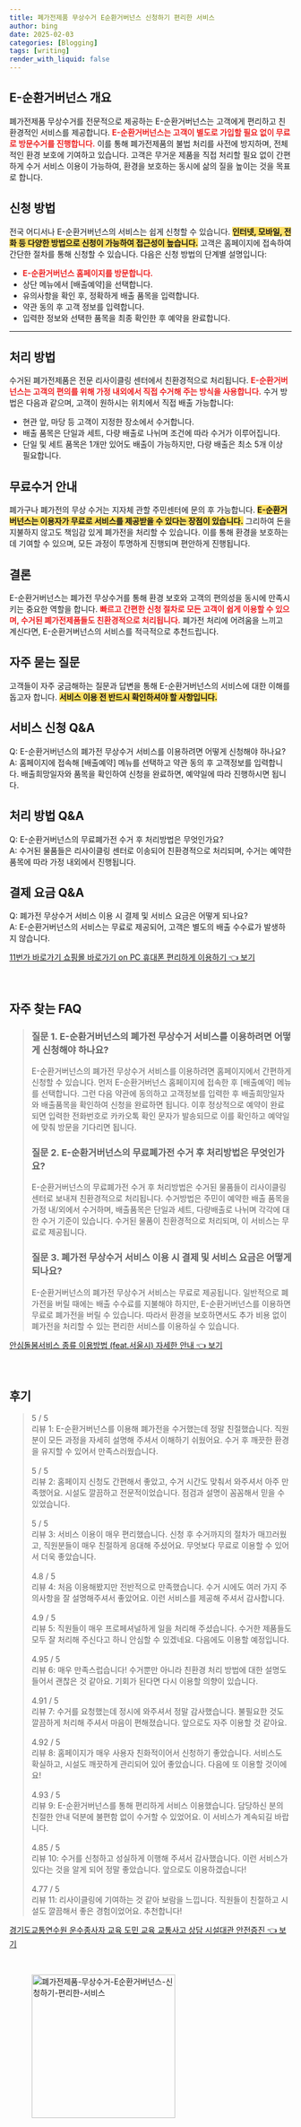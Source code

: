 ```yaml
---
title: 폐가전제품 무상수거 E순환거버넌스 신청하기 편리한 서비스
author: bing
date: 2025-02-03
categories: [Blogging]
tags: [writing]
render_with_liquid: false
---
```



<h2 id='E-순환거버넌스 개요'>E-순환거버넌스 개요</h2>

<p>폐가전제품 무상수거를 전문적으로 제공하는 E-순환거버넌스는 고객에게 편리하고 친환경적인 서비스를 제공합니다. <b><span style="color: #ee2323;">E-순환거버넌스는 고객이 별도로 가입할 필요 없이 무료로 방문수거를 진행합니다.</span></b> 이를 통해 폐가전제품의 불법 처리를 사전에 방지하며, 전체적인 환경 보호에 기여하고 있습니다. 고객은 무거운 제품을 직접 처리할 필요 없이 간편하게 수거 서비스 이용이 가능하여, 환경을 보호하는 동시에 삶의 질을 높이는 것을 목표로 합니다.</p>

<h2 id='신청 방법'>신청 방법</h2>

<p>전국 어디서나 E-순환거버넌스의 서비스는 쉽게 신청할 수 있습니다. <b><span style="background-color: #ffe066;">인터넷, 모바일, 전화 등 다양한 방법으로 신청이 가능하여 접근성이 높습니다.</span></b> 고객은 홈페이지에 접속하여 간단한 절차를 통해 신청할 수 있습니다. 다음은 신청 방법의 단계별 설명입니다:</p>

<ul>
    <li><b><span style="color: #ee2323;">E-순환거버넌스 홈페이지를 방문합니다.</span></b></li>
    <li>상단 메뉴에서 [배출예약]을 선택합니다.</li>
    <li>유의사항을 확인 후, 정확하게 배출 품목을 입력합니다.</li>
    <li>약관 동의 후 고객 정보를 입력합니다.</li>
    <li>입력한 정보와 선택한 품목을 최종 확인한 후 예약을 완료합니다.</li>
</ul>

<hr />

<h2 id='처리 방법'>처리 방법</h2>

<p>수거된 폐가전제품은 전문 리사이클링 센터에서 친환경적으로 처리됩니다. <b><span style="color: #ee2323;">E-순환거버넌스는 고객의 편의를 위해 가정 내외에서 직접 수거해 주는 방식을 사용합니다.</span></b> 수거 방법은 다음과 같으며, 고객이 원하시는 위치에서 직접 배출 가능합니다:</p>

<ul>
    <li>현관 앞, 마당 등 고객이 지정한 장소에서 수거합니다.</li>
    <li>배출 품목은 단일과 세트, 다량 배출로 나뉘며 조건에 따라 수거가 이루어집니다.</li>
    <li>단일 및 세트 품목은 1개만 있어도 배출이 가능하지만, 다량 배출은 최소 5개 이상 필요합니다.</li>
</ul>

<h2 id='무료수거 안내'>무료수거 안내</h2>

<p>폐가구나 폐가전의 무상 수거는 지자체 관할 주민센터에 문의 후 가능합니다. <b><span style="background-color: #ffe066;">E-순환거버넌스는 이용자가 무료로 서비스를 제공받을 수 있다는 장점이 있습니다.</span></b> 그리하여 돈을 지불하지 않고도 책임감 있게 폐가전을 처리할 수 있습니다. 이를 통해 환경을 보호하는 데 기여할 수 있으며, 모든 과정이 투명하게 진행되며 편안하게 진행됩니다.</p>

<h2 id='결론'>결론</h2>

<p>E-순환거버넌스는 폐가전 무상수거를 통해 환경 보호와 고객의 편의성을 동시에 만족시키는 중요한 역할을 합니다. <b><span style="color: #ee2323;">빠르고 간편한 신청 절차로 모든 고객이 쉽게 이용할 수 있으며, 수거된 폐가전제품들도 친환경적으로 처리됩니다.</span></b> 폐가전 처리에 어려움을 느끼고 계신다면, E-순환거버넌스의 서비스를 적극적으로 추천드립니다.</p>

<h2 id='자주 묻는 질문'>자주 묻는 질문</h2>

<p>고객들이 자주 궁금해하는 질문과 답변을 통해 E-순환거버넌스의 서비스에 대한 이해를 돕고자 합니다. <b><span style="background-color: #ffe066;">서비스 이용 전 반드시 확인하셔야 할 사항입니다.</span></b></p>

<h2 id='서비스 신청 Q&A'>서비스 신청 Q&A</h2>

<p>Q: E-순환거버넌스의 폐가전 무상수거 서비스를 이용하려면 어떻게 신청해야 하나요?<br/>
A: 홈페이지에 접속해 [배출예약] 메뉴를 선택하고 약관 동의 후 고객정보를 입력합니다. 배출희망일자와 품목을 확인하여 신청을 완료하면, 예약일에 따라 진행하시면 됩니다.</p>

<h2 id='처리 방법 Q&A'>처리 방법 Q&A</h2>

<p>Q: E-순환거버넌스의 무료폐가전 수거 후 처리방법은 무엇인가요?<br/>
A: 수거된 물품들은 리사이클링 센터로 이송되어 친환경적으로 처리되며, 수거는 예약한 품목에 따라 가정 내외에서 진행됩니다.</p>

<h2 id='결제 요금 Q&A'>결제 요금 Q&A</h2>

<p>Q: 폐가전 무상수거 서비스 이용 시 결제 및 서비스 요금은 어떻게 되나요?<br/>
A: E-순환거버넌스의 서비스는 무료로 제공되어, 고객은 별도의 배출 수수료가 발생하지 않습니다.</p>


<p><a class="click-button" title="11번가 바로가기 쇼핑몰 바로가기 on PC 휴대폰 편리하게 이용하기" href="https://yellowplanner.github.io/posts/11%EB%B2%88%EA%B0%80-%EB%B0%94%EB%A1%9C%EA%B0%80%EA%B8%B0-%EC%87%BC%ED%95%91%EB%AA%B0-%EB%B0%94%EB%A1%9C%EA%B0%80%EA%B8%B0-on-PC-%ED%9C%B4%EB%8C%80%ED%8F%B0-%ED%8E%B8%EB%A6%AC%ED%95%98%EA%B2%8C-%EC%9D%B4%EC%9A%A9%ED%95%98%EA%B8%B0/" rel="dofollow">11번가 바로가기 쇼핑몰 바로가기 on PC 휴대폰 편리하게 이용하기 👈 보기</a></p><br>
<h2 id='자주_찾는_FAQ'>자주 찾는 FAQ</h2>
<div itemscope="" itemtype="https://schema.org/FAQPage"> 
<blockquote> 
<div itemscope="" itemprop="mainEntity" itemtype="https://schema.org/Question"> 
<h3 itemprop="name">질문 1. E-순환거버넌스의 폐가전 무상수거 서비스를 이용하려면 어떻게 신청해야 하나요?</h3> 
<div itemscope="" itemprop="acceptedAnswer" itemtype="https://schema.org/Answer"> 
<span itemprop="text"> <p>E-순환거버넌스의 폐가전 무상수거 서비스를 이용하려면 홈페이지에서 간편하게 신청할 수 있습니다. 먼저 E-순환거버넌스 홈페이지에 접속한 후 [배출예약] 메뉴를 선택합니다. 그런 다음 약관에 동의하고 고객정보를 입력한 후 배출희망일자와 배출품목을 확인하여 신청을 완료하면 됩니다. 이후 정상적으로 예약이 완료되면 입력한 전화번호로 카카오톡 확인 문자가 발송되므로 이를 확인하고 예약일에 맞춰 방문을 기다리면 됩니다.</p> </span> 
</div> 
</div> 

<div itemscope="" itemprop="mainEntity" itemtype="https://schema.org/Question"> 
<h3 itemprop="name">질문 2. E-순환거버넌스의 무료폐가전 수거 후 처리방법은 무엇인가요?</h3> 
<div itemscope="" itemprop="acceptedAnswer" itemtype="https://schema.org/Answer"> 
<span itemprop="text"> <p>E-순환거버넌스의 무료폐가전 수거 후 처리방법은 수거된 물품들이 리사이클링 센터로 보내져 친환경적으로 처리됩니다. 수거방법은 주민이 예약한 배출 품목을 가정 내/외에서 수거하며, 배출품목은 단일과 세트, 다량배출로 나뉘며 각각에 대한 수거 기준이 있습니다. 수거된 물품이 친환경적으로 처리되며, 이 서비스는 무료로 제공됩니다.</p> </span> 
</div> 
</div> 

<div itemscope="" itemprop="mainEntity" itemtype="https://schema.org/Question"> 
<h3 itemprop="name">질문 3. 폐가전 무상수거 서비스 이용 시 결제 및 서비스 요금은 어떻게 되나요?</h3> 
<div itemscope="" itemprop="acceptedAnswer" itemtype="https://schema.org/Answer"> 
<span itemprop="text"> <p>E-순환거버넌스의 폐가전 무상수거 서비스는 무료로 제공됩니다. 일반적으로 폐가전을 버릴 때에는 배출 수수료를 지불해야 하지만, E-순환거버넌스를 이용하면 무료로 폐가전을 버릴 수 있습니다. 따라서 환경을 보호하면서도 추가 비용 없이 폐가전을 처리할 수 있는 편리한 서비스를 이용하실 수 있습니다.</p> </span> 
</div> 
</div> 

</blockquote> 
</div>
<p><a class="click-button" title="안심돌봄서비스 종류 이용방법 (feat.서울시) 자세한 안내" href="https://yellowplanner.github.io/posts/%EC%95%88%EC%8B%AC%EB%8F%8C%EB%B4%84%EC%84%9C%EB%B9%84%EC%8A%A4-%EC%A2%85%EB%A5%98-%EC%9D%B4%EC%9A%A9%EB%B0%A9%EB%B2%95-(feat.%EC%84%9C%EC%9A%B8%EC%8B%9C)-%EC%9E%90%EC%84%B8%ED%95%9C-%EC%95%88%EB%82%B4/" rel="dofollow">안심돌봄서비스 종류 이용방법 (feat.서울시) 자세한 안내 👈 보기</a></p><br>
<h2 id='후기'>후기</h2>
<div itemscope itemtype="https://schema.org/Product">
  <blockquote>
  <div itemprop="review" itemscope itemtype="https://schema.org/Review">
      <div itemprop="reviewRating" itemscope itemtype="https://schema.org/Rating"> <span itemprop="ratingValue">5</span> / <span itemprop="bestRating">5</span> </div>
      <span itemprop="reviewBody">리뷰 1: E-순환거버넌스를 이용해 폐가전을 수거했는데 정말 친절했습니다. 직원분이 모든 과정을 자세히 설명해 주셔서 이해하기 쉬웠어요. 수거 후 깨끗한 환경을 유지할 수 있어서 만족스러웠습니다.</span>
  </div>
  <br>
  <div itemprop="review" itemscope itemtype="https://schema.org/Review">
      <div itemprop="reviewRating" itemscope itemtype="https://schema.org/Rating"> <span itemprop="ratingValue">5</span> / <span itemprop="bestRating">5</span> </div>
      <span itemprop="reviewBody">리뷰 2: 홈페이지 신청도 간편해서 좋았고, 수거 시간도 맞춰서 와주셔서 아주 만족했어요. 시설도 깔끔하고 전문적이었습니다. 점검과 설명이 꼼꼼해서 믿을 수 있었습니다.</span>
  </div>
  <br>
  <div itemprop="review" itemscope itemtype="https://schema.org/Review">
      <div itemprop="reviewRating" itemscope itemtype="https://schema.org/Rating"> <span itemprop="ratingValue">5</span> / <span itemprop="bestRating">5</span> </div>
      <span itemprop="reviewBody">리뷰 3: 서비스 이용이 매우 편리했습니다. 신청 후 수거까지의 절차가 매끄러웠고, 직원분들이 매우 친절하게 응대해 주셨어요. 무엇보다 무료로 이용할 수 있어서 더욱 좋았습니다.</span>
  </div>
  <br>
  <div itemprop="review" itemscope itemtype="https://schema.org/Review">
      <div itemprop="reviewRating" itemscope itemtype="https://schema.org/Rating"> <span itemprop="ratingValue">4.8</span> / <span itemprop="bestRating">5</span> </div>
      <span itemprop="reviewBody">리뷰 4: 처음 이용해봤지만 전반적으로 만족했습니다. 수거 시에도 여러 가지 주의사항을 잘 설명해주셔서 좋았어요. 이런 서비스를 제공해 주셔서 감사합니다.</span>
  </div>
  <br>
  <div itemprop="review" itemscope itemtype="https://schema.org/Review">
      <div itemprop="reviewRating" itemscope itemtype="https://schema.org/Rating"> <span itemprop="ratingValue">4.9</span> / <span itemprop="bestRating">5</span> </div>
      <span itemprop="reviewBody">리뷰 5: 직원들이 매우 프로페셔널하게 일을 처리해 주셨습니다. 수거한 제품들도 모두 잘 처리해 주신다고 하니 안심할 수 있겠네요. 다음에도 이용할 예정입니다.</span>
  </div>
  <br>
  <div itemprop="review" itemscope itemtype="https://schema.org/Review">
      <div itemprop="reviewRating" itemscope itemtype="https://schema.org/Rating"> <span itemprop="ratingValue">4.95</span> / <span itemprop="bestRating">5</span> </div>
      <span itemprop="reviewBody">리뷰 6: 매우 만족스럽습니다! 수거뿐만 아니라 친환경 처리 방법에 대한 설명도 들어서 괜찮은 것 같아요. 기회가 된다면 다시 이용할 의향이 있습니다.</span>
  </div>
  <br>
  <div itemprop="review" itemscope itemtype="https://schema.org/Review">
      <div itemprop="reviewRating" itemscope itemtype="https://schema.org/Rating"> <span itemprop="ratingValue">4.91</span> / <span itemprop="bestRating">5</span> </div>
      <span itemprop="reviewBody">리뷰 7: 수거를 요청했는데 정시에 와주셔서 정말 감사했습니다. 불필요한 것도 깔끔하게 처리해 주셔서 마음이 편해졌습니다. 앞으로도 자주 이용할 것 같아요.</span>
  </div>
  <br>
  <div itemprop="review" itemscope itemtype="https://schema.org/Review">
      <div itemprop="reviewRating" itemscope itemtype="https://schema.org/Rating"> <span itemprop="ratingValue">4.92</span> / <span itemprop="bestRating">5</span> </div>
      <span itemprop="reviewBody">리뷰 8: 홈페이지가 매우 사용자 친화적이어서 신청하기 좋았습니다. 서비스도 확실하고, 시설도 깨끗하게 관리되어 있어 좋았습니다. 다음에 또 이용할 것이에요!</span>
  </div>
  <br>
  <div itemprop="review" itemscope itemtype="https://schema.org/Review">
      <div itemprop="reviewRating" itemscope itemtype="https://schema.org/Rating"> <span itemprop="ratingValue">4.93</span> / <span itemprop="bestRating">5</span> </div>
      <span itemprop="reviewBody">리뷰 9: E-순환거버넌스를 통해 편리하게 서비스 이용했습니다. 담당하신 분의 친절한 안내 덕분에 불편함 없이 수거할 수 있었어요. 이 서비스가 계속되길 바랍니다.</span>
  </div>
  <br>
  <div itemprop="review" itemscope itemtype="https://schema.org/Review">
      <div itemprop="reviewRating" itemscope itemtype="https://schema.org/Rating"> <span itemprop="ratingValue">4.85</span> / <span itemprop="bestRating">5</span> </div>
      <span itemprop="reviewBody">리뷰 10: 수거를 신청하고 성실하게 이행해 주셔서 감사했습니다. 이런 서비스가 있다는 것을 알게 되어 정말 좋았습니다. 앞으로도 이용하겠습니다!</span>
  </div>
  <br>
  <div itemprop="review" itemscope itemtype="https://schema.org/Review">
      <div itemprop="reviewRating" itemscope itemtype="https://schema.org/Rating"> <span itemprop="ratingValue">4.77</span> / <span itemprop="bestRating">5</span> </div>
      <span itemprop="reviewBody">리뷰 11: 리사이클링에 기여하는 것 같아 보람을 느낍니다. 직원들이 친절하고 시설도 깔끔해서 좋은 경험이었어요. 추천합니다!</span>
  </div>
  </blockquote>
</div>
<p><a class="click-button" title="경기도교통연수원 운수종사자 교육 도민 교육 교통사고 상담 시설대관 안전증진" href="https://yellowplanner.github.io/posts/%EA%B2%BD%EA%B8%B0%EB%8F%84%EA%B5%90%ED%86%B5%EC%97%B0%EC%88%98%EC%9B%90-%EC%9A%B4%EC%88%98%EC%A2%85%EC%82%AC%EC%9E%90-%EA%B5%90%EC%9C%A1-%EB%8F%84%EB%AF%BC-%EA%B5%90%EC%9C%A1-%EA%B5%90%ED%86%B5%EC%82%AC%EA%B3%A0-%EC%83%81%EB%8B%B4-%EC%8B%9C%EC%84%A4%EB%8C%80%EA%B4%80-%EC%95%88%EC%A0%84%EC%A6%9D%EC%A7%84/" rel="dofollow">경기도교통연수원 운수종사자 교육 도민 교육 교통사고 상담 시설대관 안전증진 👈 보기</a></p><br>
<figure class="image"><img src="https://yellowplanner.github.io/assets/img/thumbnail/폐가전제품-무상수거-E순환거버넌스-신청하기-편리한-서비스.webp" alt="폐가전제품-무상수거-E순환거버넌스-신청하기-편리한-서비스" width="256" height="256"></figure>